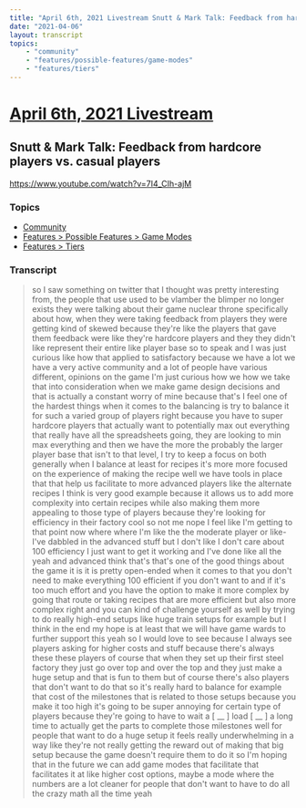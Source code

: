 ```yaml
---
title: "April 6th, 2021 Livestream Snutt & Mark Talk: Feedback from hardcore players vs. casual players"
date: "2021-04-06"
layout: transcript
topics:
    - "community"
    - "features/possible-features/game-modes"
    - "features/tiers"
---
```

# [April 6th, 2021 Livestream](../2021-04-06.md)
## Snutt & Mark Talk: Feedback from hardcore players vs. casual players
https://www.youtube.com/watch?v=7I4_CIh-ajM

### Topics
* [Community](../topics/community.md)
* [Features > Possible Features > Game Modes](../topics/features/possible-features/game-modes.md)
* [Features > Tiers](../topics/features/tiers.md)

### Transcript

> so I saw something on twitter that I thought was pretty interesting from, the people that use used to be vlamber the blimper no longer exists they were talking about their game nuclear throne specifically about how, when they were taking feedback from players they were getting kind of skewed because they're like the players that gave them feedback were like they're hardcore players and they they didn't like represent their entire like player base so to speak and I was just curious like how that applied to satisfactory because we have a lot we have a very active community and a lot of people have various different, opinions on the game I'm just curious how we how we take that into consideration when we make game design decisions and that is actually a constant worry of mine because that's I feel one of the hardest things when it comes to the balancing is try to balance it for such a varied group of players right because you have to super hardcore players that actually want to potentially max out everything that really have all the spreadsheets going, they are looking to min max everything and then we have the more the probably the larger player base that isn't to that level, I try to keep a focus on both generally when I balance at least for recipes it's more more focused on the experience of making the recipe well we have tools in place that that help us facilitate to more advanced players like the alternate recipes I think is very good example because it allows us to add more complexity into certain recipes while also making them more appealing to those type of players because they're looking for efficiency in their factory cool so not me nope I feel like I'm getting to that point now where where I'm like the the moderate player or like- I've dabbled in the advanced stuff but I don't like I don't care about 100 efficiency I just want to get it working and I've done like all the yeah and advanced think that's that's one of the good things about the game it is it is pretty open-ended when it comes to that you don't need to make everything 100 efficient if you don't want to and if it's too much effort and you have the option to make it more complex by going that route or taking recipes that are more efficient but also more complex right and you can kind of challenge yourself as well by trying to do really high-end setups like huge train setups for example but I think in the end my hope is at least that we will have game wards to further support this yeah so I would love to see because I always see players asking for higher costs and stuff because there's always these these players of course that when they set up their first steel factory they just go over top and over the top and they just make a huge setup and that is fun to them but of course there's also players that don't want to do that so it's really hard to balance for example that cost of the milestones that is related to those setups because you make it too high it's going to be super annoying for certain type of players because they're going to have to wait a [ __ ] load [ __ ] a long time to actually get the parts to complete those milestones well for people that want to do a huge setup it feels really underwhelming in a way like they're not really getting the reward out of making that big setup because the game doesn't require them to do it so I'm hoping that in the future we can add game modes that facilitate that facilitates it at like higher cost options, maybe a mode where the numbers are a lot cleaner for people that don't want to have to do all the crazy math all the time yeah
